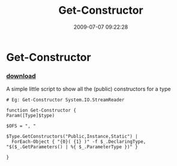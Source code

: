 ﻿---
pid:            1201
poster:         Joel Bennett
title:          Get-Constructor
date:           2009-07-07 09:22:28
format:         posh
parent:         0
parent:         0

---

# Get-Constructor

### [download](1201.ps1)

A simple little script to show all the (public) constructors for a type

```posh
# Eg: Get-Constructor System.IO.StreamReader

function Get-Constructor {
Param([Type]$type) 

$OFS = ", "

$Type.GetConstructors("Public,Instance,Static") | 
  ForEach-Object { "{0}( {1} )" -f $_.DeclaringType, "$($_.GetParameters() | %{ $_.ParameterType })" }

}
```

